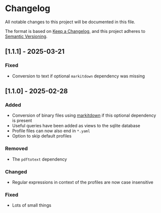 # Changelog

All notable changes to this project will be documented in this file.

The format is based on [Keep a Changelog](https://keepachangelog.com/en/1.1.0/),
and this project adheres to [Semantic Versioning](https://semver.org/spec/v2.0.0.html).

## [1.1.1] - 2025-03-21

### Fixed

* Conversion to text if optional `markitdown` dependency was missing

## [1.1.0] - 2025-02-28

### Added

- Conversion of binary files using [markitdown](https://github.com/microsoft/markitdow) if this optional dependency is present
- Useful queries have been added as views to the sqlite database
- Profile files can now also end in `*.yaml`
- Option to skip default profiles

### Removed

- The `pdftotext` dependency

### Changed

- Regular expressions in context of the profiles are now case insensitive

### Fixed
- Lots of small things
